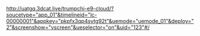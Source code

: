 http://uatgq.3dcat.live/trumpchi-e9-cloud/?soucetype="app_01"&timelineid="lc-00000001"&appkey="pkpfx3qp4sytg92t"&uemode="uemode_01"&deploy="2"&screenshow="vscreen"&ueselector="on"&uid="123"#/